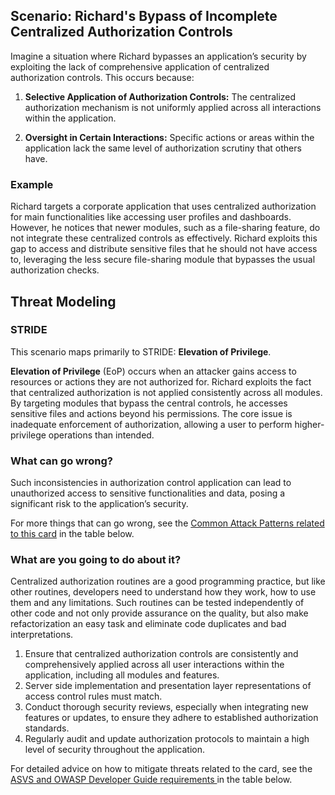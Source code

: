 ## Scenario: Richard's Bypass of Incomplete Centralized Authorization Controls

Imagine a situation where Richard bypasses an application’s security by exploiting the lack of comprehensive application of centralized authorization controls. This occurs because:

1. **Selective Application of Authorization Controls:** The centralized authorization mechanism is not uniformly applied across all interactions within the application.

2. **Oversight in Certain Interactions:** Specific actions or areas within the application lack the same level of authorization scrutiny that others have.

### Example

Richard targets a corporate application that uses centralized authorization for main functionalities like accessing user profiles and dashboards. However, he notices that newer modules, such as a file-sharing feature, do not integrate these centralized controls as effectively. Richard exploits this gap to access and distribute sensitive files that he should not have access to, leveraging the less secure file-sharing module that bypasses the usual authorization checks.

## Threat Modeling

### STRIDE

This scenario maps primarily to STRIDE: **Elevation of Privilege**.

**Elevation of Privilege** (EoP) occurs when an attacker gains access to resources or actions they are not authorized for.
Richard exploits the fact that centralized authorization is not applied consistently across all modules. By targeting modules that bypass the central controls, he accesses sensitive files and actions beyond his permissions.
The core issue is inadequate enforcement of authorization, allowing a user to perform higher-privilege operations than intended.

### What can go wrong?

Such inconsistencies in authorization control application can lead to unauthorized access to sensitive functionalities and data, posing a significant risk to the application’s security.

For more things that can go wrong, see the [Common Attack Patterns related to this card](#mapping 'Common Attack Patterns related to this card [internal]') in the table below.

### What are you going to do about it?

Centralized authorization routines are a good programming practice, but like other routines, developers need to understand how they work, how to use them and any limitations. Such routines can be tested independently of other code and not only provide assurance on the quality, but also make refactorization an easy task and eliminate code duplicates and bad interpretations.

1. Ensure that centralized authorization controls are consistently and comprehensively applied across all user interactions within the application, including all modules and features.
2. Server side implementation and presentation layer representations of access control rules must match.
3. Conduct thorough security reviews, especially when integrating new features or updates, to ensure they adhere to established authorization standards.
4. Regularly audit and update authorization protocols to maintain a high level of security throughout the application.

For detailed advice on how to mitigate threats related to the card, see the [ASVS and OWASP Developer Guide requirements ](#mapping 'ASVS and OWASP Developer Guide requirements [internal]') in the table below.
